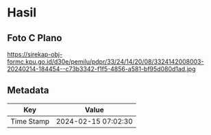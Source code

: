 # Hasil

## Foto C Plano

https://sirekap-obj-formc.kpu.go.id/d30e/pemilu/pdpr/33/24/14/20/08/3324142008003-20240214-184454--c73b3342-f1f5-4856-a581-bf95d080d1ad.jpg


## Metadata

| Key        | Value               |
| ---------- | ------------------- |
| Time Stamp | 2024-02-15 07:02:30 |



